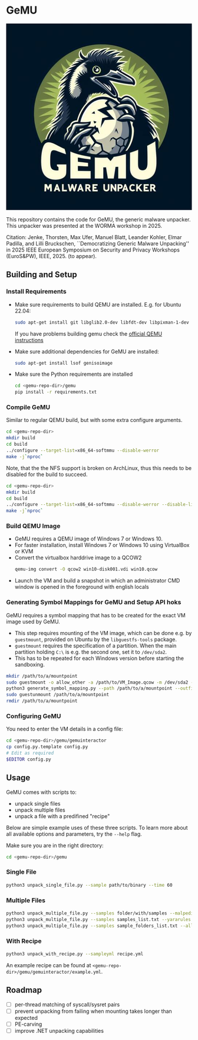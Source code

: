 # GeMU
![gemu-logo](gemu-logo_small.jpeg)

This repository contains the code for GeMU, the generic malware unpacker. This unpacker was presented at the WORMA workshop in 2025.

Citation: Jenke, Thorsten, Max Ufer, Manuel Blatt, Leander Kohler, Elmar Padilla, and Lilli Bruckschen, ``Democratizing Generic Malware Unpacking'' in 2025 IEEE European Symposium on Security and Privacy Workshops (EuroS\&PW), IEEE, 2025. (to appear).

## Building and Setup


### Install Requirements
- Make sure requirements to build QEMU are installed. E.g. for Ubuntu 22.04: 
  ```bash
  sudo apt-get install git libglib2.0-dev libfdt-dev libpixman-1-dev zlib1g-dev ninja-build
  ```
  If you have problems building gemu check the [official QEMU instructions](https://wiki.qemu.org/Hosts/Linux)

- Make sure additional dependencies for GeMU are installed:
  ```bash
  sudo apt-get install lsof genisoimage
  ```

- Make sure the Python requirements are installed
  ```bash
  cd <gemu-repo-dir>/gemu
  pip install -r requirements.txt
  ```
  
### Compile GeMU
Similar to regular QEMU build, but with some extra configure arguments.

```bash
cd <gemu-repo-dir>
mkdir build
cd build
../configure --target-list=x86_64-softmmu --disable-werror
make -j`nproc`
```

Note, that the the NFS support is broken on ArchLinux, thus this needs to be disabled for the build to succeed.

```bash
cd <gemu-repo-dir>
mkdir build
cd build
../configure --target-list=x86_64-softmmu --disable-werror --disable-libnfs
make -j`nproc`
```

### Build QEMU Image
- GeMU requires a QEMU image of Windows 7 or Windows 10.
- For faster installation, install Windows 7 or Windows 10 using VirtualBox or KVM
- Convert the virtualbox harddrive image to a QCOW2
  ```bash
  qemu-img convert -O qcow2 win10-disk001.vdi win10.qcow
  ```
- Launch the VM and build a snapshot in which an administrator CMD window is opened in the foreground with english locals

### Generating Symbol Mappings for GeMU and Setup API hoks
GeMU requires a symbol mapping that has to be created for the exact VM image used by GeMU.
- This step requires mounting of the VM image, which can be done e.g. by `guestmount`, provided on Ubuntu by the `libguestfs-tools` package.
- `guestmount` requires the specification of a partition. When the main partition holding `C:\` is e.g. the second one, set it to `/dev/sda2`.
- This has to be repeated for each Windows version before starting the sandboxing.

```bash
mkdir /path/to/a/mountpoint
sudo guestmount -o allow_other -a /path/to/VM_Image.qcow -m /dev/sda2 --ro /path/to/a/mountpoint
python3 generate_symbol_mapping.py --path /path/to/a/mountpoint --outfile ~/.gemu/symbol_mapping.txt
sudo guestunmount /path/to/a/mountpoint
rmdir /path/to/a/mountpoint
```

### Configuring GeMU
You need to enter the VM details in a config file:

```bash
cd <gemu-repo-dir>/gemu/gemuinteractor
cp config.py.template config.py
# Edit as required
$EDITOR config.py
```


## Usage
GeMU comes with scripts to:
- unpack single files
- unpack multiple files
- unpack a file with a predifined "recipe"

Below are simple example uses of these three scripts.
To learn more about all available options and parameters, try the `--help` flag.

Make sure you are in the right directory:
```bash
cd <gemu-repo-dir>/gemu
```

### Single File
```bash
python3 unpack_single_file.py --sample path/to/binary --time 60
```


### Multiple Files
```bash
python3 unpack_multiple_file.py --samples folder/with/samples --malpediamode
python3 unpack_multiple_file.py --samples samples_list.txt --yararules rules.yar
python3 unpack_multiple_file.py --samples sample_folders_list.txt --allowduplicateruns
```

### With Recipe 
```bash
python3 unpack_with_recipe.py --sampleyml recipe.yml
```
An example recipe can be found at `<gemu-repo-dir>/gemu/gemuinteractor/example.yml`.

## Roadmap
- [ ] per-thread matching of syscall/sysret pairs
- [ ] prevent unpacking from failing when mounting takes longer than expected
- [ ] PE-carving
- [ ] improve .NET unpacking capabilities
